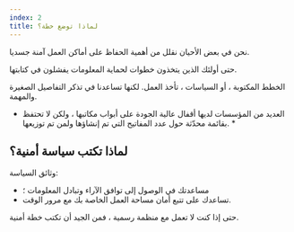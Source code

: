 ```yaml
---
index: 2
title: لماذا توضع خطة؟
---
```

نحن في بعض الأحيان نقلل من أهمية الحفاظ على أماكن العمل آمنة جسديا.

حتى أولئك الذين يتخذون خطوات لحماية المعلومات يفشلون في كتابتها.

الخطط المكتوبة ، أو السياسات ، تأخذ العمل. لكنها تساعدنا في تذكر التفاصيل الصغيرة والمهمة.

* العديد من المؤسسات لديها أقفال عالية الجودة على أبواب مكاتبها ، ولكن لا تحتفظ بقائمة محدّثة حول عدد المفاتيح التي تم إنشاؤها ولمن تم توزيعها. *

## لماذا تكتب سياسة أمنية؟

وثائق السياسة:

* مساعدتك في الوصول إلى توافق الآراء وتبادل المعلومات ؛
* تساعدك على تتبع أمان مساحة العمل الخاصة بك مع مرور الوقت.

حتى إذا كنت لا تعمل مع منظمة رسمية ، فمن الجيد أن تكتب خطة أمنية.